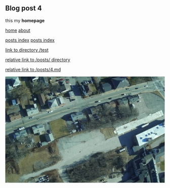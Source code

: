 
## Blog post 4

this my **homepage**

[home](/) [about](about)

[posts index](posts/)
[posts index](/posts/)

[link to directory /test](/test)

[relative link to /posts/ directory](../posts/)

[relative link to /posts/4.md](../posts/4)

![](../images/example.jpg)

